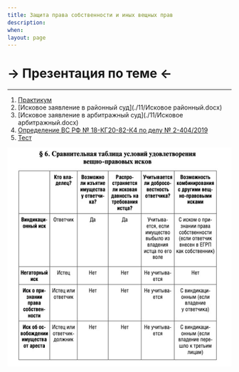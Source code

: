```yaml
---
title: Защита права собственности и иных вещных прав
description:
when:
layout: page
---
```


# &rarr; <a id="goToPresentation" target="_blank">Презентация по теме</a> &larr;

<hr />

1. [Практикум](./11/практикум.pdf)
2. [Исковое заявление в районный суд](./11/Исковое районный.docx)
3. [Исковое заявление в арбитражный суд](./11/Исковое арбитражный.docx)
4. [Определение ВС РФ № 18-КГ20-82-К4 по делу № 2-404/2019](./11/document.pdf)
5. [Тест](./11/Test.pdf)

![](./vQKjaeX61tU.jpg)
